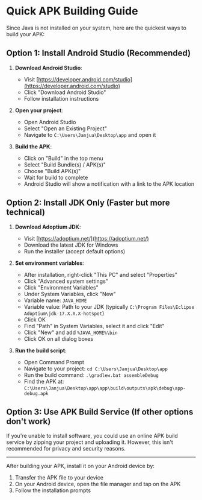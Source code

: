 # Quick APK Building Guide

Since Java is not installed on your system, here are the quickest ways to build your APK:

## Option 1: Install Android Studio (Recommended)

1. **Download Android Studio**:
   - Visit [https://developer.android.com/studio](https://developer.android.com/studio)
   - Click "Download Android Studio"
   - Follow installation instructions

2. **Open your project**:
   - Open Android Studio
   - Select "Open an Existing Project"
   - Navigate to `C:\Users\Janjua\Desktop\app` and open it

3. **Build the APK**:
   - Click on "Build" in the top menu
   - Select "Build Bundle(s) / APK(s)" 
   - Choose "Build APK(s)"
   - Wait for build to complete
   - Android Studio will show a notification with a link to the APK location

## Option 2: Install JDK Only (Faster but more technical)

1. **Download Adoptium JDK**:
   - Visit [https://adoptium.net/](https://adoptium.net/)
   - Download the latest JDK for Windows
   - Run the installer (accept default options)

2. **Set environment variables**:
   - After installation, right-click "This PC" and select "Properties"
   - Click "Advanced system settings"
   - Click "Environment Variables"
   - Under System Variables, click "New"
   - Variable name: `JAVA_HOME`
   - Variable value: Path to your JDK (typically `C:\Program Files\Eclipse Adoptium\jdk-17.X.X.X-hotspot`)
   - Click OK
   - Find "Path" in System Variables, select it and click "Edit"
   - Click "New" and add `%JAVA_HOME%\bin`
   - Click OK on all dialog boxes

3. **Run the build script**:
   - Open Command Prompt
   - Navigate to your project: `cd C:\Users\Janjua\Desktop\app`
   - Run the build command: `.\gradlew.bat assembleDebug`
   - Find the APK at: `C:\Users\Janjua\Desktop\app\app\build\outputs\apk\debug\app-debug.apk`

## Option 3: Use APK Build Service (If other options don't work)

If you're unable to install software, you could use an online APK build service by zipping your project and uploading it. However, this isn't recommended for privacy and security reasons.

---

After building your APK, install it on your Android device by:
1. Transfer the APK file to your device
2. On your Android device, open the file manager and tap on the APK
3. Follow the installation prompts